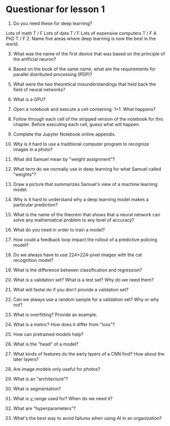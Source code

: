 # Questionar for lesson 1


1. Do you need these for deep learning?

Lots of math T / F
Lots of data T / F
Lots of expensive computers T / F
A PhD T / F
2. Name five areas where deep learning is now the best in the world.

3. What was the name of the first device that was based on the principle of the artificial neuron?

4. Based on the book of the same name, what are the requirements for parallel distributed processing (PDP)?

5. What were the two theoretical misunderstandings that held back the field of neural networks?

6. What is a GPU?

7. Open a notebook and execute a cell containing: 1+1. What happens?

8. Follow through each cell of the stripped version of the notebook for this chapter. Before executing each cell, guess what will happen.

9. Complete the Jupyter Notebook online appendix.

10. Why is it hard to use a traditional computer program to recognize images in a photo?

11. What did Samuel mean by "weight assignment"?

12. What term do we normally use in deep learning for what Samuel called "weights"?

13. Draw a picture that summarizes Samuel's view of a machine learning model.

14. Why is it hard to understand why a deep learning model makes a particular prediction?

15. What is the name of the theorem that shows that a neural network can solve any mathematical problem to any level of accuracy?

16. What do you need in order to train a model?

17. How could a feedback loop impact the rollout of a predictive policing model?

18. Do we always have to use 224×224-pixel images with the cat recognition model?

19. What is the difference between classification and regression?

20. What is a validation set? What is a test set? Why do we need them?

21. What will fastai do if you don't provide a validation set?

22. Can we always use a random sample for a validation set? Why or why not?

23. What is overfitting? Provide an example.

24. What is a metric? How does it differ from "loss"?

25. How can pretrained models help?

26. What is the "head" of a model?

27. What kinds of features do the early layers of a CNN find? How about the later layers?

28. Are image models only useful for photos?

29. What is an "architecture"?

30. What is segmentation?

31. What is y_range used for? When do we need it?

32. What are "hyperparameters"?

33. What's the best way to avoid failures when using AI in an organization?